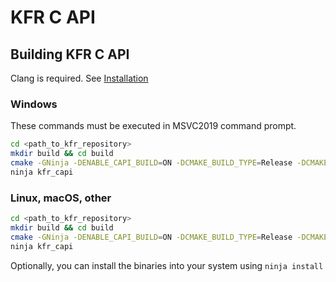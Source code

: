 # KFR C API

## Building KFR C API

Clang is required. See [Installation](installation.md)

### Windows

These commands must be executed in MSVC2019 command prompt.

```bash
cd <path_to_kfr_repository>
mkdir build && cd build
cmake -GNinja -DENABLE_CAPI_BUILD=ON -DCMAKE_BUILD_TYPE=Release -DCMAKE_CXX_COMPILER="<PATH_TO_LLVM_DIR>/bin/clang-cl.exe" ..
ninja kfr_capi
```

### Linux, macOS, other

```bash
cd <path_to_kfr_repository>
mkdir build && cd build
cmake -GNinja -DENABLE_CAPI_BUILD=ON -DCMAKE_BUILD_TYPE=Release -DCMAKE_CXX_COMPILER=clang++ ..
ninja kfr_capi
```

Optionally, you can install the binaries into your system using `ninja install`
